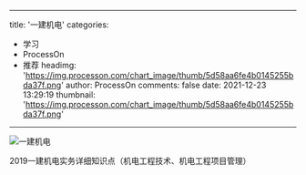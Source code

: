 
---
title: '一建机电'
categories: 
 - 学习
 - ProcessOn
 - 推荐
headimg: 'https://img.processon.com/chart_image/thumb/5d58aa6fe4b0145255bda37f.png'
author: ProcessOn
comments: false
date: 2021-12-23 13:29:19
thumbnail: 'https://img.processon.com/chart_image/thumb/5d58aa6fe4b0145255bda37f.png'
---

<div>   
<img class="thumb" alt="一建机电" src="https://img.processon.com/chart_image/thumb/5d58aa6fe4b0145255bda37f.png" referrerpolicy="no-referrer">
<p>2019一建机电实务详细知识点（机电工程技术、机电工程项目管理）</p>  
</div>
            